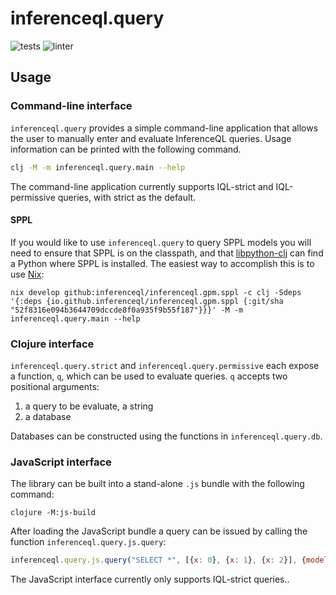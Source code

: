 # inferenceql.query
![tests](https://github.com/OpenIQL/inferenceql.query/workflows/tests/badge.svg)
![linter](https://github.com/OpenIQL/inferenceql.query/workflows/linter/badge.svg)

## Usage

### Command-line interface

`inferenceql.query` provides a simple command-line application that allows the user to manually enter and evaluate InferenceQL queries. Usage information can be printed with the following command.

``` bash
clj -M -m inferenceql.query.main --help
```

The command-line application currently supports IQL-strict and IQL-permissive queries, with strict as the default.

#### SPPL

If you would like to use `inferenceql.query` to query SPPL models you will need to ensure that SPPL is on the classpath, and that [libpython-clj](https://github.com/clj-python/libpython-clj) can find a Python where SPPL is installed. The easiest way to accomplish this is to use [Nix](https://nixos.org/):

``` shell
nix develop github:inferenceql/inferenceql.gpm.sppl -c clj -Sdeps '{:deps {io.github.inferenceql/inferenceql.gpm.sppl {:git/sha "52f8316e094b3644709dccde8f0a935f9b55f187"}}}' -M -m inferenceql.query.main --help
```

### Clojure interface

`inferenceql.query.strict` and `inferenceql.query.permissive` each expose a function, `q`, which can be used to evaluate queries. `q` accepts two positional arguments:

1. a query to be evaluate, a string
2. a database

Databases can be constructed using the functions in `inferenceql.query.db`.

### JavaScript interface

The library can be built into a stand-alone `.js` bundle with the following command:

``` shell
clojure -M:js-build
```

After loading the JavaScript bundle a query can be issued by calling the function `inferenceql.query.js.query`:

``` javascript
inferenceql.query.js.query("SELECT *", [{x: 0}, {x: 1}, {x: 2}], {model: ...})
```

The JavaScript interface currently only supports IQL-strict queries..
